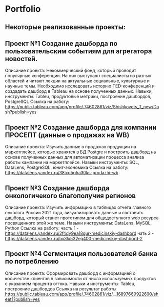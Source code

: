 # Portfolio
## Некоторые реализованные проекты:
## Проект №1 Создание дашборда по пользовательским событиям для агрегатора новостей.
Описание проекта:
Некоммерческий фонд, который проводит популярные конференции. На них выступают специалисты из разных областей и читают лекции на актуальные социальные, культурные и научные темы. Необходимо исследовать историю TED-конференций и создадать дашборд в Tableau на основе полученных данных.
Навыки, инструменты: Tableu, продуктовые метрики, построение дашбордов, PostgreSQL
Ссылка на работу: https://public.tableau.com/app/profile/.74602861/viz/Shishkovets_T_new/Dash?publish=yes
## Проект №2 Создание дашборда для компании ПРОСЕПТ (данные о продажах на WB)
Описание проекта: Изучить данные о продажах продукции на маркетплейсе, которые хранятся в БД Postgre и построить дашборд на основе полученных данных для автоматизации процесса анализа работы кампании на маркетплейсе.
Навыки инструменты: SQL, DataLens, PostgreSQL, юнит-экономика
Ссылка на работу: https://datalens.yandex.ru/38ixd5q5a30ks-prodazhi-wb
## Проект №3 Создание дашборда онкологичекого благополучия регионов
Описание проекта: Изучить информацию в таблицах отчета главного онколога России 2021 года, визуализировать данные и составить дашборд, который станет прототипом для общедоступного web ресурса посвященного этой же теме.
Навыки инструменты: DataLens, MySQL, Python
Ссылка на работу: 
часть 1 - https://datalens.yandex.ru/2f4dy9ea18gur-medicinskiy-dashbord
чать 2 - https://datalens.yandex.ru/bx3lx532eg400-medicinskiy-dashbord-2
## Проект №4 Сегментация пользователей банка по потреблению
Описание проекта: Сформировать дашборд с информацией о количестве клиентов в зависимости от числа используемых продуктов с указанием процента оттока.
Навыки и инструменты: Tableu, построение дашбордов
Ссылка на результат работы: https://public.tableau.com/app/profile/.74602861/viz/__16897669922690/sheet1?publish=yes



